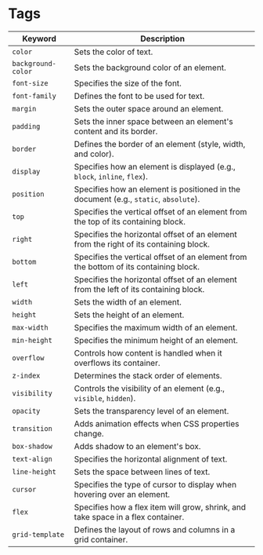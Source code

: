 # Tags

| **Keyword**         | **Description**                                                                 |
|----------------------|---------------------------------------------------------------------------------|
| `color`             | Sets the color of text.                                                        |
| `background-color`  | Sets the background color of an element.                                       |
| `font-size`         | Specifies the size of the font.                                                |
| `font-family`       | Defines the font to be used for text.                                          |
| `margin`            | Sets the outer space around an element.                                        |
| `padding`           | Sets the inner space between an element's content and its border.              |
| `border`            | Defines the border of an element (style, width, and color).                    |
| `display`           | Specifies how an element is displayed (e.g., `block`, `inline`, `flex`).       |
| `position`          | Specifies how an element is positioned in the document (e.g., `static`, `absolute`). |
| `top`               | Specifies the vertical offset of an element from the top of its containing block. |
| `right`             | Specifies the horizontal offset of an element from the right of its containing block. |
| `bottom`            | Specifies the vertical offset of an element from the bottom of its containing block. |
| `left`              | Specifies the horizontal offset of an element from the left of its containing block. |
| `width`             | Sets the width of an element.                                                 |
| `height`            | Sets the height of an element.                                                |
| `max-width`         | Specifies the maximum width of an element.                                    |
| `min-height`        | Specifies the minimum height of an element.                                   |
| `overflow`          | Controls how content is handled when it overflows its container.              |
| `z-index`           | Determines the stack order of elements.                                       |
| `visibility`        | Controls the visibility of an element (e.g., `visible`, `hidden`).            |
| `opacity`           | Sets the transparency level of an element.                                    |
| `transition`        | Adds animation effects when CSS properties change.                            |
| `box-shadow`        | Adds shadow to an element's box.                                              |
| `text-align`        | Specifies the horizontal alignment of text.                                   |
| `line-height`       | Sets the space between lines of text.                                         |
| `cursor`            | Specifies the type of cursor to display when hovering over an element.        |
| `flex`              | Specifies how a flex item will grow, shrink, and take space in a flex container. |
| `grid-template`     | Defines the layout of rows and columns in a grid container.                   |
